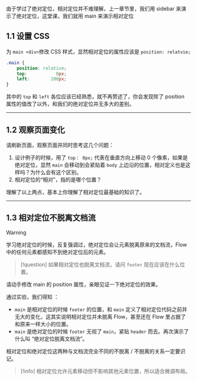 由于学过了绝对定位，相对定位并不难理解，上一章节里，我们用 sidebar 来演示了绝对定位，这堂课，我们就用 main 来演示相对定位

## 1.1 设置 CSS

为 `main <div>`修改 CSS 样式，显然相对定位的属性应该是 `position: relatvie;`

```css
.main {
	position: relative;
	top:           0px;
	left:        200px;
}
```

其中的  `top`  和 `left` 各位应该已经熟悉，就不再赘述了，你会发现除了 position 属性的值改了以外，和我们的绝对定位并无多大的差别。

___
## 1.2 观察页面变化

请刷新页面，观察页面并同时思考这几个问题：

1. 设计例子的时候，用了 `top： 0px;` 代表在垂直方向上移动 0 个像素，如果是绝对定位，显然 `main` 会移动到会紧贴着 `body` 上边沿的位置，相对定义也是这样吗？为什么会有这个区别。
2. 相对定位的“相对”，指的是哪个位置？

理解了以上两点，基本上你理解了相对定位最基础的知识了。

___
## 1.3 相对定位不脱离文档流

>[!warning]
> 学习绝对定位的时候，反复强调过，绝对定位会让元素脱离原来的文档流，Flow 中的任何元素都感知不到绝对定位后的元素。

>[!question]
>如果相对定位也脱离文档流，请问 `footer` 现在应该在什么位置。

请动手修改 main 的 position 属性，亲眼见证一下绝对定位的效果。

通过实验，我们得知 ：
*  `main` 是相对定位的时候 `footer` 的位置，和 `main` 定义了相对定位代码之前并无大的变化，这其实说明相对定位并未脱离 Flow，甚至还在 Flow 里占据了和原来一样大小的位置。
*  `main` 是绝对定位的时候 `footer` 无视了 `main`，紧贴 `header` 而去。再次演示了什么叫 “绝对定位脱离文档流”。

相对定位和绝对定位这两种与文档流完全不同的不脱离 / 不脱离的关系一定要识记。

>[!info]
>  相对定位允许元素移动但不影响其他元素位置，所以适合微调布局。
